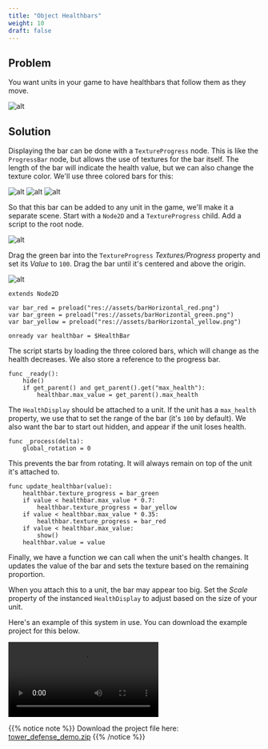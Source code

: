 ```yaml
---
title: "Object Healthbars"
weight: 10
draft: false
---
```


## Problem

You want units in your game to have healthbars that follow them as they move.

![alt](/godot_recipes/img/unit_healthbar_preview.png    )

## Solution

Displaying the bar can be done with a `TextureProgress` node. This is like the `ProgressBar` node, but allows the use of textures for the bar itself. The length of the bar will indicate the health value, but we can also change the texture color. We'll use three colored bars for this:

![alt](/godot_recipes/img/barHorizontal_green.png)
![alt](/godot_recipes/img/barHorizontal_yellow.png)
![alt](/godot_recipes/img/barHorizontal_red.png)

So that this bar can be added to any unit in the game, we'll make it a separate scene. Start with a `Node2D` and a `TextureProgress` child. Add a script to the root node.

![alt](/godot_recipes/img/unit_healthbar_nodes.png)

Drag the green bar into the `TextureProgress` _Textures/Progress_ property and set its _Value_ to `100`. Drag the bar until it's centered and above the origin.

![alt](/godot_recipes/img/unit_healthbar_layout.png)

```gdscript
extends Node2D

var bar_red = preload("res://assets/barHorizontal_red.png")
var bar_green = preload("res://assets/barHorizontal_green.png")
var bar_yellow = preload("res://assets/barHorizontal_yellow.png")

onready var healthbar = $HealthBar
```

The script starts by loading the three colored bars, which will change as the health decreases. We also store a reference to the progress bar.

```gdscript
func _ready():
    hide()
    if get_parent() and get_parent().get("max_health"):
        healthbar.max_value = get_parent().max_health
```

The `HealthDisplay` should be attached to a unit. If the unit has a `max_health` property, we use that to set the range of the bar (it's `100` by default). We also want the bar to start out hidden, and appear if the unit loses health.

```gdscript
func _process(delta):
    global_rotation = 0
```

This prevents the bar from rotating. It will always remain on top of the unit it's attached to.

```gdscript
func update_healthbar(value):
    healthbar.texture_progress = bar_green
    if value < healthbar.max_value * 0.7:
        healthbar.texture_progress = bar_yellow
    if value < healthbar.max_value * 0.35:
        healthbar.texture_progress = bar_red
    if value < healthbar.max_value:
        show()
    healthbar.value = value
```

Finally, we have a function we can call when the unit's health changes. It updates the value of the bar and sets the texture based on the remaining proportion.

When you attach this to a unit, the bar may appear too big. Set the _Scale_ property of the instanced `HealthDisplay` to adjust based on the size of your unit.

Here's an example of this system in use. You can download the example project for this below.

<video controls src="/godot_recipes/img/tower_def_demo.webm"></video>

{{% notice note %}}
Download the project file here: [tower_defense_demo.zip](/godot_recipes/files/tower_defense_demo.zip)
{{% /notice %}}